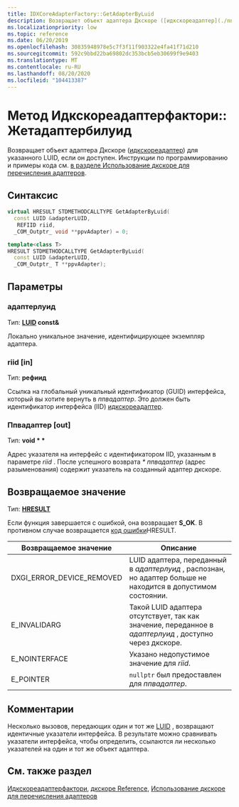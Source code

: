 ```yaml
---
title: IDXCoreAdapterFactory::GetAdapterByLuid
description: Возвращает объект адаптера Дкскоре ([идкскореадаптер](./nn-dxcore_interface-idxcoreadapter.md)) для указанного LUID, если он доступен.
ms.localizationpriority: low
ms.topic: reference
ms.date: 06/20/2019
ms.openlocfilehash: 30835948978e5c7f3f11f903322e4fa41f71d210
ms.sourcegitcommit: 592c9bbd22ba69802dc353bcb5eb30699f9e9403
ms.translationtype: MT
ms.contentlocale: ru-RU
ms.lasthandoff: 08/20/2020
ms.locfileid: "104413387"
---
```

# <a name="idxcoreadapterfactorygetadapterbyluid-method"></a>Метод Идкскореадаптерфактори:: Жетадаптербилуид

Возвращает объект адаптера Дкскоре ([идкскореадаптер](./nn-dxcore_interface-idxcoreadapter.md)) для указанного LUID, если он доступен. Инструкции по программированию и примеры кода см. [в разделе Использование дкскоре для перечисления адаптеров](../dxcore-enum-adapters.md).

## <a name="syntax"></a>Синтаксис

```cpp
virtual HRESULT STDMETHODCALLTYPE GetAdapterByLuid( 
  const LUID &adapterLUID,
   REFIID riid,
  _COM_Outptr_ void **ppvAdapter) = 0;

template<class T>
HRESULT STDMETHODCALLTYPE GetAdapterByLuid( 
  const LUID &adapterLUID,
  _COM_Outptr_ T **ppvAdapter);
```

## <a name="parameters"></a>Параметры

### <a name="adapterluid"></a>адаптерлуид

Тип: **[LUID](/windows/win32/api/winnt/ns-winnt-luid) const\&**

Локально уникальное значение, идентифицирующее экземпляр адаптера.

### <a name="riid-in"></a>riid [in]

Тип: **рефиид**

Ссылка на глобальный уникальный идентификатор (GUID) интерфейса, который вы хотите вернуть в *ппвадаптер*. Это должен быть идентификатор интерфейса (IID) [идкскореадаптер](./nn-dxcore_interface-idxcoreadapter.md).

### <a name="ppvadapter-out"></a>Ппвадаптер [out]

Тип: **void \* \***

Адрес указателя на интерфейс с идентификатором IID, указанным в параметре *riid* . После успешного возврата *\* ппвадаптер* (адрес разыменования) содержит указатель на созданный адаптер дкскоре.

## <a name="returns"></a>Возвращаемое значение

Тип: **[HRESULT](../../com/structure-of-com-error-codes.md)**

Если функция завершается с ошибкой, она возвращает **S_OK**. В противном случае возвращается [](../../com/structure-of-com-error-codes.md) [код ошибки](../../com/com-error-codes-10.md)HRESULT.

|Возвращаемое значение|Описание|
|-|-|
|DXGI_ERROR_DEVICE_REMOVED|LUID адаптера, переданный в *адаптерлуид* , распознан, но адаптер больше не находится в допустимом состоянии.|
|E_INVALIDARG|Такой LUID адаптера отсутствует, так как значение, переданное в *адаптерлуид* , доступно через дкскоре.|
|E_NOINTERFACE|Указано недопустимое значение для *riid*.|
|E_POINTER|`nullptr` был предоставлен для *ппвадаптер*.|

## <a name="remarks"></a>Комментарии

Несколько вызовов, передающих один и тот же [LUID](/windows/win32/api/winnt/ns-winnt-luid) , возвращают идентичные указатели интерфейса. В результате можно сравнивать указатели интерфейса, чтобы определить, ссылаются ли несколько указателей на один и тот же объект адаптера.

## <a name="see-also"></a>См. также раздел

[Идкскореадаптерфактори](./nn-dxcore_interface-idxcoreadapterfactory.md), [дкскоре Reference](../dxcore-reference.md), [Использование дкскоре для перечисления адаптеров](../dxcore-enum-adapters.md)